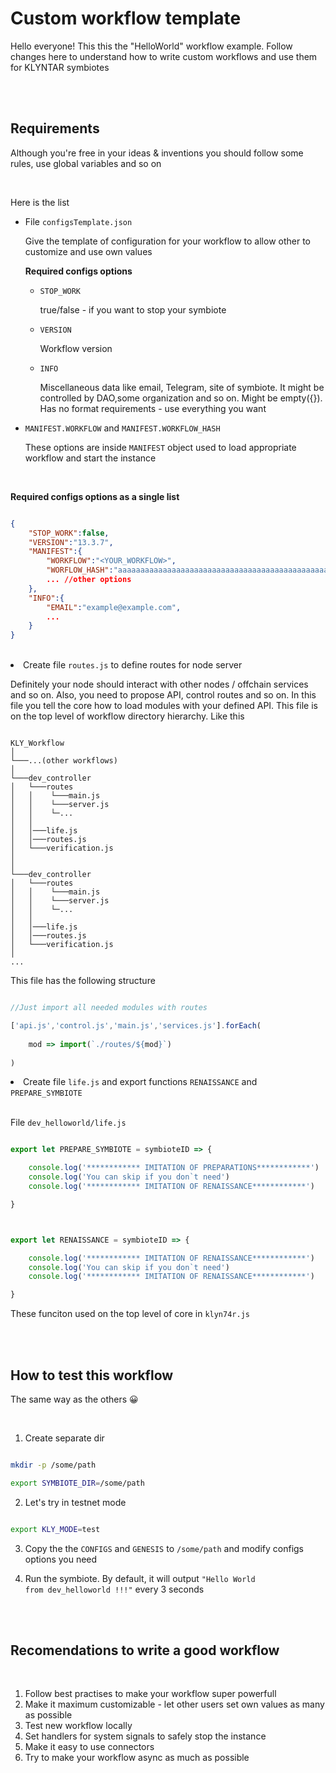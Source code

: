 # Custom workflow template


Hello everyone! This this the "HelloWorld" workflow example. Follow changes here to understand how to write custom workflows and use them for KLYNTAR symbiotes

<br/><br/>

## <b>Requirements</b>

Although you're free in your ideas & inventions you should follow some rules, use global variables and so on

<br/>

Here is the list

<ul>

<li>File <code>configsTemplate.json</code></li>

Give the template of configuration for your workflow to allow other to customize and use own values


<b>Required configs options</b>

<ul>

<li><code>STOP_WORK</code></li>

true/false - if you want to stop your symbiote

<li><code>VERSION</code></li>

Workflow version

<li><code>INFO</code></li>

Miscellaneous data like email, Telegram, site of symbiote. It might be controlled by DAO,some organization and so on. Might be empty({}). Has no format requirements - use everything you want

</ul>

<li><code>MANIFEST.WORKFLOW</code> and <code>MANIFEST.WORKFLOW_HASH</code></li>

These options are inside <code>MANIFEST</code> object used to load appropriate workflow and start the instance

</ul>

<br/>

<b>Required configs options as a single list</b>

```json

{
    "STOP_WORK":false,
    "VERSION":"13.3.7",
    "MANIFEST":{
        "WORKFLOW":"<YOUR_WORKFLOW>",
        "WORFLOW_HASH":"aaaaaaaaaaaaaaaaaaaaaaaaaaaaaaaaaaaaaaaaaaaaaaaaaaaaaaaaaaaaaaaa",//BLAKE3 hash
        ... //other options
    },
    "INFO":{
        "EMAIL":"example@example.com",
        ...
    }
}

```

<br/>

<li>Create file <code>routes.js</code> to define routes for node server</li>

Definitely your node should interact with other nodes / offchain services and so on. Also, you need to propose API, control routes and so on. In this file you tell the core how to load modules with your defined API. This file is on the top level of workflow directory hierarchy. Like this

```shell

KLY_Workflow
│
└───...(other workflows)
│     
└───dev_controller
│   └───routes   
│   │    └───main.js
│   │    └───server.js
│   │    └─... 
│   │
│   │───life.js
│   │───routes.js
│   └───verification.js
│
│
└───dev_controller
│   └───routes   
│   │    └───main.js
│   │    └───server.js
│   │    └─... 
│   │
│   │───life.js
│   │───routes.js
│   └───verification.js
│
...

```

This file has the following structure

```js

//Just import all needed modules with routes

['api.js','control.js','main.js','services.js'].forEach(
    
    mod => import(`./routes/${mod}`)
    
)


```

<li>Create file <code>life.js</code> and export functions <code>RENAISSANCE</code> and <code>PREPARE_SYMBIOTE</code></li>

<br/>

File <code>dev_helloworld/life.js</code>

```js

export let PREPARE_SYMBIOTE = symbioteID => {

    console.log('************ IMITATION OF PREPARATIONS************')
    console.log('You can skip if you don`t need')
    console.log('************ IMITATION OF RENAISSANCE************')

}



export let RENAISSANCE = symbioteID => {

    console.log('************ IMITATION OF RENAISSANCE************')
    console.log('You can skip if you don`t need')
    console.log('************ IMITATION OF RENAISSANCE************')

}

```

These funciton used on the top level of core in <code>klyn74r.js</code>


</ul>

<br/><br/>

## <b>How to test this workflow</b>

The same way as the others 😀

<br/>

1. Create separate dir
   
```bash

mkdir -p /some/path

export SYMBIOTE_DIR=/some/path

```

2. Let's try in testnet mode

```bash

export KLY_MODE=test

```
3. Copy the  the <code>CONFIGS</code> and <code>GENESIS</code> to <code>/some/path</code> and modify configs options you need

4. Run the symbiote. By default, it will output <code>"Hello World from dev_helloworld !!!"</code> every 3 seconds

<br/><br/>

## <b>Recomendations to write a good workflow</b>

<br/>

<ol>

<li>Follow best practises to make your workflow super powerfull</li>
<li>Make it maximum customizable - let other users set own values as many as possible</li>
<li>Test new workflow locally</li>
<li>Set handlers for system signals to safely stop the instance</li>
<li>Make it easy to use connectors</li>
<li>Try to make your workflow async as much as possible</li>

</ol>
